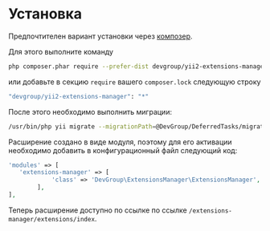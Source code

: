 Установка
=========

Предпочтителен вариант установки через [композер](http://getcomposer.org/download/).

Для этого выполните команду

```bash
php composer.phar require --prefer-dist devgroup/yii2-extensions-manager "*"
```

или добавьте в секцию `require` вашего `composer.lock` следующую строку

```bash
"devgroup/yii2-extensions-manager": "*"
```

После этого необходимо выполнить миграции:

```bash
/usr/bin/php yii migrate --migrationPath=@DevGroup/DeferredTasks/migrations
```

Расширение создано в виде модуля, поэтому для его активации необходимо добавить в конфигурационный файл следующий код:

```php
'modules' => [
   'extensions-manager' => [
            'class' => 'DevGroup\ExtensionsManager\ExtensionsManager',
        ],
],
```

Теперь расширение доступно по ссылке по ссылке `/extensions-manager/extensions/index`.
